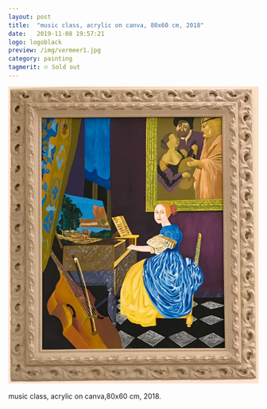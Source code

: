 ```yaml
---
layout: post
title:  "music class, acrylic on canva, 80x60 cm, 2018"
date:   2019-11-08 19:57:21
logo: logoblack
preview: /img/vermeer1.jpg
category: painting
tagmerit: 🔥 Sold out
---
```


![Picture 1](/img/vermeer.png) 


music class, acrylic on canva,80x60 cm, 2018.


